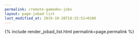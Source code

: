 ```yaml
---
permalink: /remote-gamedev-jobs
layout: page-jobad-list
last_modified_at: 2019-10-28T18:32:51+0100
---
```

{% include render_jobad_list.html permalink=page.permalink %}
